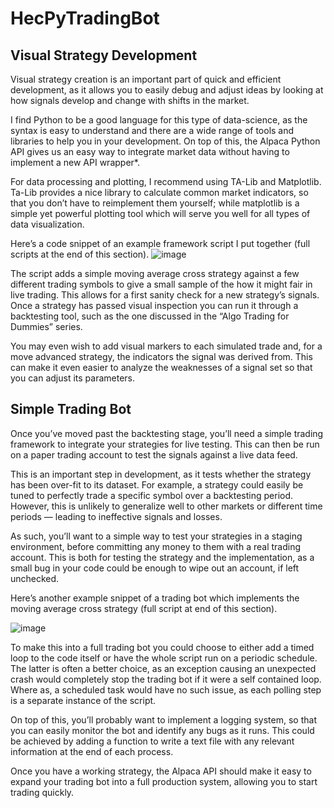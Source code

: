 # HecPyTradingBot
## Visual Strategy Development
Visual strategy creation is an important part of quick and efficient development, as it allows you to easily debug and adjust ideas by looking at how signals develop and change with shifts in the market.

I find Python to be a good language for this type of data-science, as the syntax is easy to understand and there are a wide range of tools and libraries to help you in your development. On top of this, the Alpaca Python API gives us an easy way to integrate market data without having to implement a new API wrapper*.

For data processing and plotting, I recommend using TA-Lib and Matplotlib. Ta-Lib provides a nice library to calculate common market indicators, so that you don’t have to reimplement them yourself; while matplotlib is a simple yet powerful plotting tool which will serve you well for all types of data visualization.

Here’s a code snippet of an example framework script I put together (full scripts at the end of this section).
![image](https://user-images.githubusercontent.com/31132150/206829525-80eb43f7-9a2d-4d2b-8f06-a2bdff806a68.png)

The script adds a simple moving average cross strategy against a few different trading symbols to give a small sample of the how it might fair in live trading. This allows for a first sanity check for a new strategy’s signals. Once a strategy has passed visual inspection you can run it through a backtesting tool, such as the one discussed in the “Algo Trading for Dummies” series.

You may even wish to add visual markers to each simulated trade and, for a move advanced strategy, the indicators the signal was derived from. This can make it even easier to analyze the weaknesses of a signal set so that you can adjust its parameters.

## Simple Trading Bot
Once you’ve moved past the backtesting stage, you’ll need a simple trading framework to integrate your strategies for live testing. This can then be run on a paper trading account to test the signals against a live data feed.

This is an important step in development, as it tests whether the strategy has been over-fit to its dataset. For example, a strategy could easily be tuned to perfectly trade a specific symbol over a backtesting period. However, this is unlikely to generalize well to other markets or different time periods — leading to ineffective signals and losses.

As such, you’ll want to a simple way to test your strategies in a staging environment, before committing any money to them with a real trading account. This is both for testing the strategy and the implementation, as a small bug in your code could be enough to wipe out an account, if left unchecked.

Here’s another example snippet of a trading bot which implements the moving average cross strategy (full script at end of this section).

![image](https://user-images.githubusercontent.com/31132150/206829576-8bad2ab9-df16-48d3-80de-57bcd42a50d1.png)

To make this into a full trading bot you could choose to either add a timed loop to the code itself or have the whole script run on a periodic schedule. The latter is often a better choice, as an exception causing an unexpected crash would completely stop the trading bot if it were a self contained loop. Where as, a scheduled task would have no such issue, as each polling step is a separate instance of the script.

On top of this, you’ll probably want to implement a logging system, so that you can easily monitor the bot and identify any bugs as it runs. This could be achieved by adding a function to write a text file with any relevant information at the end of each process.

Once you have a working strategy, the Alpaca API should make it easy to expand your trading bot into a full production system, allowing you to start trading quickly.
